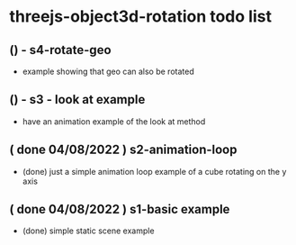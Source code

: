 # threejs-object3d-rotation todo list


## () - s4-rotate-geo
* example showing that geo can also be rotated

## () - s3 - look at example
* have an animation example of the look at method

## ( done 04/08/2022 ) s2-animation-loop
* (done) just a simple animation loop example of a cube rotating on the y axis

## ( done 04/08/2022 ) s1-basic example
* (done) simple static scene example

